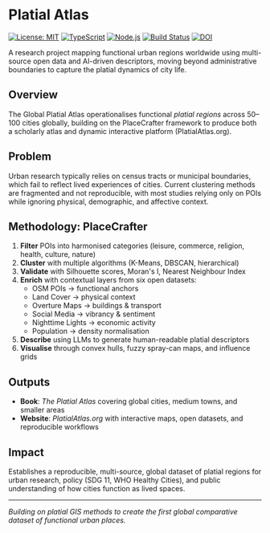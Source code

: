 # Platial Atlas

[![License: MIT](https://img.shields.io/badge/License-MIT-yellow.svg)](https://opensource.org/licenses/MIT)
[![TypeScript](https://img.shields.io/badge/TypeScript-007ACC?style=flat&logo=typescript&logoColor=white)](https://www.typescriptlang.org/)
[![Node.js](https://img.shields.io/badge/Node.js-43853D?style=flat&logo=node.js&logoColor=white)](https://nodejs.org/)
[![Build Status](https://img.shields.io/github/actions/workflow/status/username/platial-atlas/ci.yml?branch=main)](https://github.com/username/platial-atlas/actions)
[![DOI](https://zenodo.org/badge/DOI/10.5281/zenodo.placeholder.svg)](https://doi.org/10.5281/zenodo.placeholder)

A research project mapping functional urban regions worldwide using multi-source open data and AI-driven descriptors, moving beyond administrative boundaries to capture the platial dynamics of city life.

## Overview

The Global Platial Atlas operationalises functional *platial regions* across 50–100 cities globally, building on the PlaceCrafter framework to produce both a scholarly atlas and dynamic interactive platform (PlatialAtlas.org).

## Problem

Urban research typically relies on census tracts or municipal boundaries, which fail to reflect lived experiences of cities. Current clustering methods are fragmented and not reproducible, with most studies relying only on POIs while ignoring physical, demographic, and affective context.

## Methodology: PlaceCrafter

1. **Filter** POIs into harmonised categories (leisure, commerce, religion, health, culture, nature)
2. **Cluster** with multiple algorithms (K-Means, DBSCAN, hierarchical)
3. **Validate** with Silhouette scores, Moran's I, Nearest Neighbour Index
4. **Enrich** with contextual layers from six open datasets:
   - OSM POIs → functional anchors
   - Land Cover → physical context
   - Overture Maps → buildings & transport
   - Social Media → vibrancy & sentiment
   - Nighttime Lights → economic activity
   - Population → density normalisation
5. **Describe** using LLMs to generate human-readable platial descriptors
6. **Visualise** through convex hulls, fuzzy spray-can maps, and influence grids

## Outputs

- **Book**: *The Platial Atlas* covering global cities, medium towns, and smaller areas
- **Website**: *PlatialAtlas.org* with interactive maps, open datasets, and reproducible workflows

## Impact

Establishes a reproducible, multi-source, global dataset of platial regions for urban research, policy (SDG 11, WHO Healthy Cities), and public understanding of how cities function as lived spaces.

---

*Building on platial GIS methods to create the first global comparative dataset of functional urban places.*
